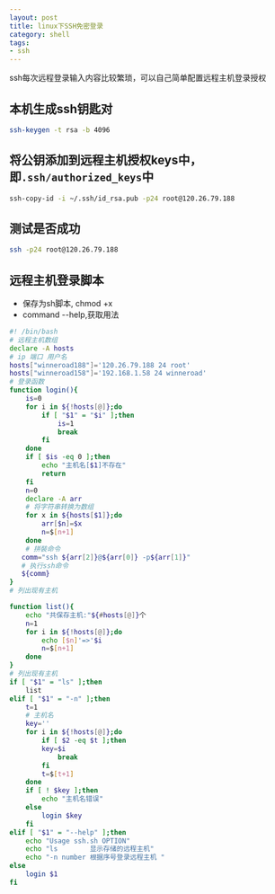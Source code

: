 ```yaml
---
layout: post
title: linux下SSH免密登录
category: shell
tags: 
- ssh
---
```


ssh每次远程登录输入内容比较繁琐，可以自己简单配置远程主机登录授权
<!-- more -->
##  本机生成ssh钥匙对
```bash
ssh-keygen -t rsa -b 4096
```
## 将公钥添加到远程主机授权keys中，即`.ssh/authorized_keys`中
```bash
ssh-copy-id -i ~/.ssh/id_rsa.pub -p24 root@120.26.79.188
```
## 测试是否成功
```bash
ssh -p24 root@120.26.79.188
```
## 远程主机登录脚本

* 保存为sh脚本, chmod +x 
* command --help,获取用法

```bash
#! /bin/bash
# 远程主机数组
declare -A hosts
# ip 端口 用户名
hosts["winneroad188"]='120.26.79.188 24 root'
hosts["winneroad158"]='192.168.1.58 24 winneroad'
# 登录函数
function login(){
    is=0
    for i in ${!hosts[@]};do
        if [ "$1" = "$i" ];then
            is=1
            break
        fi
    done
    if [ $is -eq 0 ];then
        echo "主机名[$1]不存在"
        return
    fi
    n=0
    declare -A arr
    # 将字符串转换为数组
    for x in ${hosts[$1]};do
        arr[$n]=$x
        n=$[n+1]
    done
    # 拼裝命令
   comm="ssh ${arr[2]}@${arr[0]} -p${arr[1]}"
   # 执行ssh命令
   ${comm}
}
# 列出现有主机

function list(){
    echo "共保存主机:"${#hosts[@]}个
    n=1
    for i in ${!hosts[@]};do
        echo [$n]'=>'$i
        n=$[n+1]
    done
}
# 列出现有主机
if [ "$1" = "ls" ];then
    list
elif [ "$1" = "-n" ];then
    t=1
    # 主机名
    key=''
    for i in ${!hosts[@]};do
        if [ $2 -eq $t ];then
        key=$i
            break
        fi
        t=$[t+1]
    done
    if [ ! $key ];then
        echo "主机名错误"
    else
        login $key
    fi
elif [ "$1" = "--help" ];then
    echo "Usage ssh.sh OPTION"
    echo "ls        显示存储的远程主机"
    echo "-n number 根据序号登录远程主机 "
else
    login $1
fi
```
